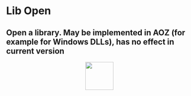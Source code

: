 # Lib Open
Open a library. May be implemented in AOZ (for example for Windows DLLs), has no effect in current version
---
<p align="center"><img valign="middle" width="76px" src="https://drive.google.com/uc?export=view&id=1c2KO0LJpvMS9X9CAGV6dOfciR7OWhdKA" /></p>